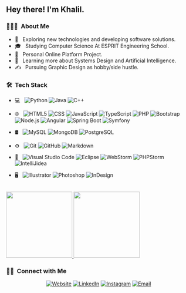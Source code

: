 
<h2> Hey there! I'm Khalil.</h2>

<h3> 👨🏻‍💻 &nbsp;About Me </h3>

- 🤔 &nbsp; Exploring new technologies and developing software solutions.
- 🎓 &nbsp; Studying Computer Science At ESPRIT Engineering School.
- 💼 &nbsp; Personal Online Platform Project.
- 🌱 &nbsp; Learning more about Systems Design and Artificial Intelligence.
- ✍️ &nbsp; Pursuing Graphic Design as hobby/side hustle.

<h3> 🛠 &nbsp;Tech Stack</h3>

- 💻 &nbsp;
  ![Python](https://img.shields.io/badge/-Python-333333?style=flat&logo=python)
  ![Java](https://img.shields.io/badge/-Java-333333?style=flat&logo=Java&logoColor=007396)
  ![C++](https://img.shields.io/badge/-C++-333333?style=flat&logo=C%2B%2B&logoColor=00599C)
- 🌐 &nbsp;
  ![HTML5](https://img.shields.io/badge/-HTML5-333333?style=flat&logo=HTML5)
  ![CSS](https://img.shields.io/badge/-CSS-333333?style=flat&logo=CSS3&logoColor=1572B6)
  ![JavaScript](https://img.shields.io/badge/-JavaScript-333333?style=flat&logo=javascript)
  ![TypeScript](https://img.shields.io/badge/-Typescript-333333?style=flat&logo=typescript)
  ![PHP](https://img.shields.io/badge/-Php-333333?style=flat&logo=php)
  ![Bootstrap](https://img.shields.io/badge/-Bootstrap-333333?style=flat&logo=bootstrap&logoColor=563D7C)
  ![Node.js](https://img.shields.io/badge/-Node.js-333333?style=flat&logo=node.js)
  ![Angular](https://img.shields.io/badge/-Angular-333333?style=flat&logo=angular)
  ![Spring Boot](https://img.shields.io/badge/-SpringBoot-333333?style=flat&logo=springboot)
  ![Symfony](https://img.shields.io/badge/-Symfony-333333?style=flat&logo=symfony)
  
- 🛢 &nbsp;
  ![MySQL](https://img.shields.io/badge/-MySQL-333333?style=flat&logo=mysql)
  ![MongoDB](https://img.shields.io/badge/-MongoDB-333333?style=flat&logo=mongodb)
  ![PostgreSQL](https://img.shields.io/badge/-PostgreSQL-333333?style=flat&logo=postgresql)
- ⚙️ &nbsp;
  ![Git](https://img.shields.io/badge/-Git-333333?style=flat&logo=git)
  ![GitHub](https://img.shields.io/badge/-GitHub-333333?style=flat&logo=github)
  ![Markdown](https://img.shields.io/badge/-Markdown-333333?style=flat&logo=markdown)
- 🔧 &nbsp;
  ![Visual Studio Code](https://img.shields.io/badge/-Visual%20Studio%20Code-333333?style=flat&logo=visual-studio-code&logoColor=007ACC)
  ![Eclipse](https://img.shields.io/badge/-Eclipse-333333?style=flat&logo=eclipse-ide&logoColor=2C2255)
  ![WebStorm](https://img.shields.io/badge/-Webstorm-333333?style=flat&logo=webstorm&logoColor=2C2255)
  ![PHPStorm](https://img.shields.io/badge/-PHPStorm-333333?style=flat&logo=phpstorm&logoColor=2C2255)
  ![IntelliJidea](https://img.shields.io/badge/-IntelliJ%20IDEA-333333?style=flat&logo=IntelliJ-IDEA&logoColor=2C2255)
- 🖥 &nbsp;
  ![Illustrator](https://img.shields.io/badge/-Illustrator-333333?style=flat&logo=adobe-illustrator)
  ![Photoshop](https://img.shields.io/badge/-Photoshop-333333?style=flat&logo=adobe-photoshop)
  ![InDesign](https://img.shields.io/badge/-InDesign-333333?style=flat&logo=adobe-indesign)

<br/>

<a href="https://github.com/khalilrez">
  <img height="180em" src="https://github-readme-stats.vercel.app/api?username=khalilrez&theme=buefy&show_icons=true" />
  <img height="180em" src="https://github-readme-stats.vercel.app/api/top-langs/?username=khalilrez&theme=buefy&layout=compact" />
</a>

<br/>

<h3> 🤝🏻 &nbsp;Connect with Me </h3>

<p align="center">
<a href="https://www.khalilrezgui.digital/"><img alt="Website" src="https://img.shields.io/badge/Website-www.khalilrezgui.digital-blue?style=flat-square&logo=google-chrome"></a>
<a href="https://www.linkedin.com/in/khalil-rezgui"><img alt="LinkedIn" src="https://img.shields.io/badge/LinkedIn-Khalil%20Rezgui%20-blue?style=flat-square&logo=linkedin"></a>
<a href="https://www.instagram.com/khalil_rz/"><img alt="Instagram" src="https://img.shields.io/badge/Instagram-khalil_rz-blue?style=flat-square&logo=instagram"></a>
<a href="mailto:khalilrezgui0@gmail.com"><img alt="Email" src="https://img.shields.io/badge/Email-avsingh@umass.edu-blue?style=flat-square&logo=gmail"></a>
</p>
